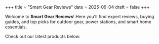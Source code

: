 +++
title = "Smart Gear Reviews"
date = 2025-09-04
draft = false
+++

Welcome to **Smart Gear Reviews**! Here you'll find expert reviews, buying guides, and top picks for outdoor gear, power stations, and smart home essentials.  

Check out our latest products below:

